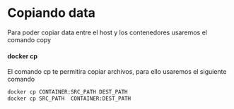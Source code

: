 # Copiando data

Para poder copiar data entre el host y los contenedores  usaremos el comando copy 

#### docker cp

El comando cp te permitira copiar archivos, para ello usaremos el siguiente comando

```sh
docker cp CONTAINER:SRC_PATH DEST_PATH
docker cp SRC_PATH  CONTAINER:DEST_PATH
```
